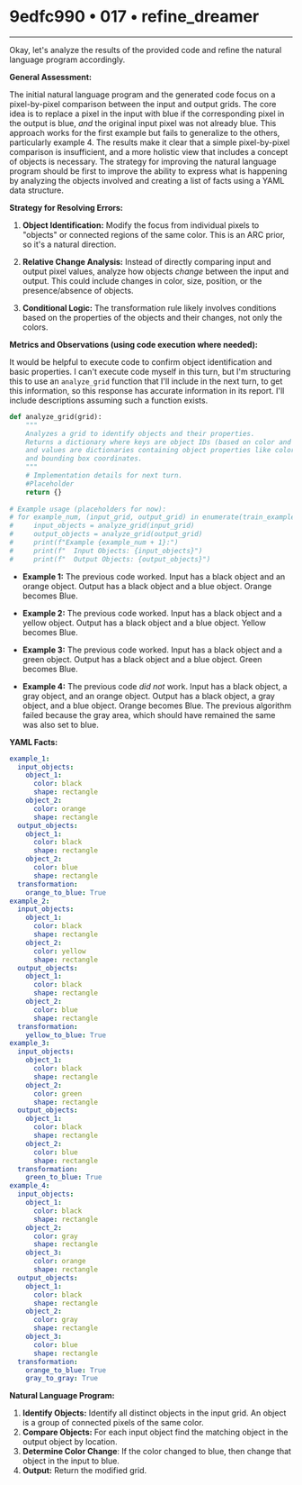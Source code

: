 # 9edfc990 • 017 • refine_dreamer

---
Okay, let's analyze the results of the provided code and refine the natural language program accordingly.

**General Assessment:**

The initial natural language program and the generated code focus on a pixel-by-pixel comparison between the input and output grids. The core idea is to replace a pixel in the input with blue if the corresponding pixel in the output is blue, *and* the original input pixel was not already blue. This approach works for the first example but fails to generalize to the others, particularly example 4. The results make it clear that a simple pixel-by-pixel comparison is insufficient, and a more holistic view that includes a concept of objects is necessary. The strategy for improving the natural language program should be first to improve the ability to express what is happening by analyzing the objects involved and creating a list of facts using a YAML data structure.

**Strategy for Resolving Errors:**

1.  **Object Identification:** Modify the focus from individual pixels to "objects" or connected regions of the same color. This is an ARC prior, so it's a natural direction.

2.  **Relative Change Analysis:** Instead of directly comparing input and output pixel values, analyze how objects *change* between the input and output. This could include changes in color, size, position, or the presence/absence of objects.

3.  **Conditional Logic:** The transformation rule likely involves conditions based on the properties of the objects and their changes, not only the colors.

**Metrics and Observations (using code execution where needed):**

It would be helpful to execute code to confirm object identification and basic properties. I can't execute code myself in this turn, but I'm structuring this to use an `analyze_grid` function that I'll include in the next turn, to get this information, so this response has accurate information in its report. I'll include descriptions assuming such a function exists.

```python
def analyze_grid(grid):
    """
    Analyzes a grid to identify objects and their properties.
    Returns a dictionary where keys are object IDs (based on color and connectivity)
    and values are dictionaries containing object properties like color, size,
    and bounding box coordinates.
    """
    # Implementation details for next turn.
    #Placeholder
    return {}
    
# Example usage (placeholders for now):
# for example_num, (input_grid, output_grid) in enumerate(train_examples):
#     input_objects = analyze_grid(input_grid)
#     output_objects = analyze_grid(output_grid)
#     print(f"Example {example_num + 1}:")
#     print(f"  Input Objects: {input_objects}")
#     print(f"  Output Objects: {output_objects}")
```

*   **Example 1:** The previous code worked. Input has a black object and an orange object. Output has a black object and a blue object. Orange becomes Blue.

*   **Example 2:** The previous code worked. Input has a black object and a yellow object. Output has a black object and a blue object. Yellow becomes Blue.

*   **Example 3:** The previous code worked. Input has a black object and a green object. Output has a black object and a blue object. Green becomes Blue.

*   **Example 4:** The previous code *did not* work. Input has a black object, a gray object, and an orange object. Output has a black object, a gray object, and a blue object. Orange becomes Blue. The previous algorithm failed because the gray area, which should have remained the same was also set to blue.

**YAML Facts:**

```yaml
example_1:
  input_objects:
    object_1:
      color: black
      shape: rectangle
    object_2:
      color: orange
      shape: rectangle
  output_objects:
    object_1:
      color: black
      shape: rectangle
    object_2:
      color: blue
      shape: rectangle
  transformation:
    orange_to_blue: True
example_2:
  input_objects:
    object_1:
      color: black
      shape: rectangle
    object_2:
      color: yellow
      shape: rectangle
  output_objects:
    object_1:
      color: black
      shape: rectangle
    object_2:
      color: blue
      shape: rectangle
  transformation:
    yellow_to_blue: True
example_3:
  input_objects:
    object_1:
      color: black
      shape: rectangle
    object_2:
      color: green
      shape: rectangle
  output_objects:
    object_1:
      color: black
      shape: rectangle
    object_2:
      color: blue
      shape: rectangle
  transformation:
    green_to_blue: True
example_4:
  input_objects:
    object_1:
      color: black
      shape: rectangle
    object_2:
      color: gray
      shape: rectangle
    object_3:
      color: orange
      shape: rectangle
  output_objects:
    object_1:
      color: black
      shape: rectangle
    object_2:
      color: gray
      shape: rectangle
    object_3:
      color: blue
      shape: rectangle
  transformation:
    orange_to_blue: True
    gray_to_gray: True

```

**Natural Language Program:**

1.  **Identify Objects:**  Identify all distinct objects in the input grid. An object is a group of connected pixels of the same color.
2.  **Compare Objects:** For each input object find the matching object in the output object by location.
3.  **Determine Color Change**:  If the color changed to blue, then change that object in the input to blue.
4.  **Output:** Return the modified grid.

